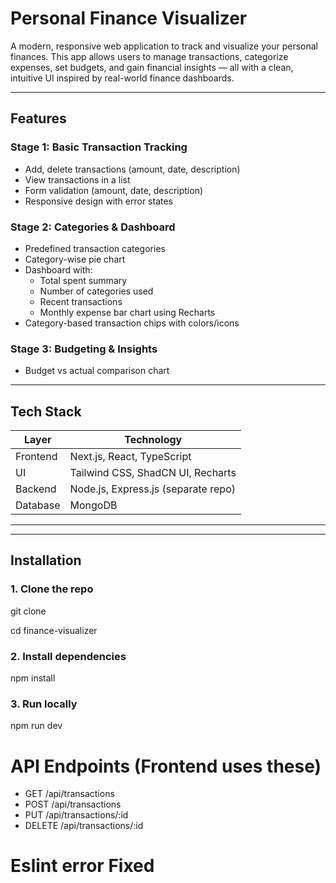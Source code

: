 # Personal Finance Visualizer

A modern, responsive web application to track and visualize your personal finances. This app allows users to manage transactions, categorize expenses, set budgets, and gain financial insights — all with a clean, intuitive UI inspired by real-world finance dashboards.

---

## Features

### Stage 1: Basic Transaction Tracking
- Add, delete transactions (amount, date, description)
- View transactions in a list
- Form validation (amount, date, description)
- Responsive design with error states

### Stage 2: Categories & Dashboard
- Predefined transaction categories
- Category-wise pie chart
- Dashboard with:
  - Total spent summary
  - Number of categories used
  - Recent transactions
  - Monthly expense bar chart using Recharts
- Category-based transaction chips with colors/icons

### Stage 3: Budgeting & Insights
- Budget vs actual comparison chart


---

## Tech Stack

| Layer     | Technology                |
|-----------|---------------------------|
| Frontend  | Next.js, React, TypeScript |
| UI        | Tailwind CSS, ShadCN UI, Recharts |
| Backend   | Node.js, Express.js (separate repo) |
| Database  | MongoDB                   |

---



---

## Installation
### 1. Clone the repo
git clone 

cd finance-visualizer
### 2. Install dependencies
npm install
### 3. Run locally
npm run dev

# API Endpoints (Frontend uses these)
- GET    /api/transactions
- POST   /api/transactions
- PUT    /api/transactions/:id
- DELETE /api/transactions/:id

# Eslint error Fixed


